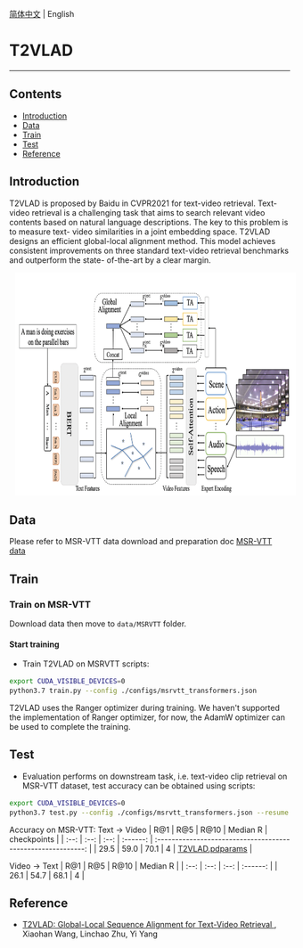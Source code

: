 [简体中文](./README.md) | English

# T2VLAD

---
## Contents

- [Introduction](#Introduction)
- [Data](#Data)
- [Train](#Train)
- [Test](#Test)
- [Reference](#Reference)

## Introduction
T2VLAD is proposed by Baidu in CVPR2021 for text-video retrieval. Text-video retrieval is a challenging task that aims to search relevant video contents based on natural language descriptions. The key to this problem is to measure text- video similarities in a joint embedding space. T2VLAD designs an efficient global-local alignment method. This model achieves consistent improvements on three standard text-video retrieval benchmarks and outperform the state- of-the-art by a clear margin.

<div align="center">
<img src="./imgs/t2vlad.png" height=400 width=700 hspace='10'/> <br />
</div>


## Data
Please refer to MSR-VTT data download and preparation doc [MSR-VTT data](./docs/dataset.md)

## Train
### Train on MSR-VTT
Download data then move to `data/MSRVTT` folder.

#### Start training

- Train T2VLAD on MSRVTT scripts:

```bash
export CUDA_VISIBLE_DEVICES=0
python3.7 train.py --config ./configs/msrvtt_transformers.json
```

T2VLAD uses the Ranger optimizer during training. We haven't supported the implementation of Ranger optimizer, for now, the AdamW optimizer can be used to complete the training.


## Test

- Evaluation performs on downstream task, i.e. text-video clip retrieval on MSR-VTT dataset, test accuracy can be obtained using scripts:

```bash
export CUDA_VISIBLE_DEVICES=0
python3.7 test.py --config ./configs/msrvtt_transformers.json --resume ./T2VLAD_msrvtt.pdparams
```

Accuracy on MSR-VTT:
Text $\rightarrow$ Video
| R@1  | R@5  | R@10 | Median R |                         checkpoints                          |
| :--: | :--: | :--: | :------: | :----------------------------------------------------------: |
| 29.5 | 59.0 | 70.1 |   4      | [T2VLAD.pdparams](https://videotag.bj.bcebos.com/PaddleVideo-release2.2/T2VLAD_msrvtt.pdparams) |

Video $\rightarrow$ Text
| R@1  | R@5  | R@10 | Median R |
| :--: | :--: | :--: | :------: |
| 26.1 | 54.7 | 68.1 |   4      |

## Reference

- [T2VLAD: Global-Local Sequence Alignment for Text-Video Retrieval
](https://arxiv.org/pdf/2104.10054.pdf), Xiaohan Wang, Linchao Zhu, Yi Yang


